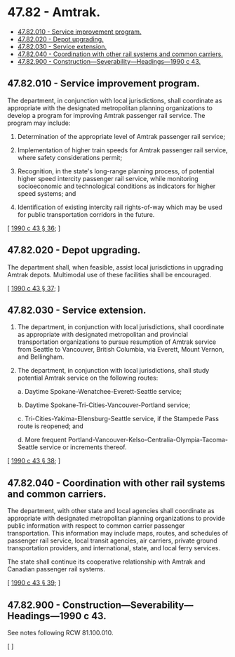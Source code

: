 # 47.82 - Amtrak.
* [47.82.010 - Service improvement program.](#4782010---service-improvement-program)
* [47.82.020 - Depot upgrading.](#4782020---depot-upgrading)
* [47.82.030 - Service extension.](#4782030---service-extension)
* [47.82.040 - Coordination with other rail systems and common carriers.](#4782040---coordination-with-other-rail-systems-and-common-carriers)
* [47.82.900 - Construction—Severability—Headings—1990 c 43.](#4782900---constructionseverabilityheadings1990-c-43)
## 47.82.010 - Service improvement program.
The department, in conjunction with local jurisdictions, shall coordinate as appropriate with the designated metropolitan planning organizations to develop a program for improving Amtrak passenger rail service. The program may include:

1. Determination of the appropriate level of Amtrak passenger rail service;

2. Implementation of higher train speeds for Amtrak passenger rail service, where safety considerations permit;

3. Recognition, in the state's long-range planning process, of potential higher speed intercity passenger rail service, while monitoring socioeconomic and technological conditions as indicators for higher speed systems; and

4. Identification of existing intercity rail rights-of-way which may be used for public transportation corridors in the future.

\[ [1990 c 43 § 36](https://leg.wa.gov/CodeReviser/documents/sessionlaw/1990c43.pdf?cite=1990%20c%2043%20§%2036); \]

## 47.82.020 - Depot upgrading.
The department shall, when feasible, assist local jurisdictions in upgrading Amtrak depots. Multimodal use of these facilities shall be encouraged.

\[ [1990 c 43 § 37](https://leg.wa.gov/CodeReviser/documents/sessionlaw/1990c43.pdf?cite=1990%20c%2043%20§%2037); \]

## 47.82.030 - Service extension.
1. The department, in conjunction with local jurisdictions, shall coordinate as appropriate with designated metropolitan and provincial transportation organizations to pursue resumption of Amtrak service from Seattle to Vancouver, British Columbia, via Everett, Mount Vernon, and Bellingham.

2. The department, in conjunction with local jurisdictions, shall study potential Amtrak service on the following routes:

   a. Daytime Spokane-Wenatchee-Everett-Seattle service;

   b. Daytime Spokane-Tri-Cities-Vancouver-Portland service;

   c. Tri-Cities-Yakima-Ellensburg-Seattle service, if the Stampede Pass route is reopened; and

   d. More frequent Portland-Vancouver-Kelso-Centralia-Olympia-Tacoma-Seattle service or increments thereof.

\[ [1990 c 43 § 38](https://leg.wa.gov/CodeReviser/documents/sessionlaw/1990c43.pdf?cite=1990%20c%2043%20§%2038); \]

## 47.82.040 - Coordination with other rail systems and common carriers.
The department, with other state and local agencies shall coordinate as appropriate with designated metropolitan planning organizations to provide public information with respect to common carrier passenger transportation. This information may include maps, routes, and schedules of passenger rail service, local transit agencies, air carriers, private ground transportation providers, and international, state, and local ferry services.

The state shall continue its cooperative relationship with Amtrak and Canadian passenger rail systems.

\[ [1990 c 43 § 39](https://leg.wa.gov/CodeReviser/documents/sessionlaw/1990c43.pdf?cite=1990%20c%2043%20§%2039); \]

## 47.82.900 - Construction—Severability—Headings—1990 c 43.
See notes following RCW 81.100.010.

\[ \]

